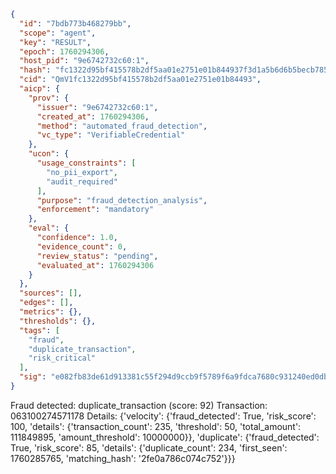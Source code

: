 ```json
{
  "id": "7bdb773b468279bb",
  "scope": "agent",
  "key": "RESULT",
  "epoch": 1760294306,
  "host_pid": "9e6742732c60:1",
  "hash": "fc1322d95bf415578b2df5aa01e2751e01b844937f3d1a5b6d6b5becb7855fb2",
  "cid": "QmV1fc1322d95bf415578b2df5aa01e2751e01b84493",
  "aicp": {
    "prov": {
      "issuer": "9e6742732c60:1",
      "created_at": 1760294306,
      "method": "automated_fraud_detection",
      "vc_type": "VerifiableCredential"
    },
    "ucon": {
      "usage_constraints": [
        "no_pii_export",
        "audit_required"
      ],
      "purpose": "fraud_detection_analysis",
      "enforcement": "mandatory"
    },
    "eval": {
      "confidence": 1.0,
      "evidence_count": 0,
      "review_status": "pending",
      "evaluated_at": 1760294306
    }
  },
  "sources": [],
  "edges": [],
  "metrics": {},
  "thresholds": {},
  "tags": [
    "fraud",
    "duplicate_transaction",
    "risk_critical"
  ],
  "sig": "e082fb83de61d913381c55f294d9ccb9f5789f6a9fdca7680c931240ed0db6d8"
}
```

Fraud detected: duplicate_transaction (score: 92)
Transaction: 063100274571178
Details: {'velocity': {'fraud_detected': True, 'risk_score': 100, 'details': {'transaction_count': 235, 'threshold': 50, 'total_amount': 111849895, 'amount_threshold': 10000000}}, 'duplicate': {'fraud_detected': True, 'risk_score': 85, 'details': {'duplicate_count': 234, 'first_seen': 1760285765, 'matching_hash': '2fe0a786c074c752'}}}